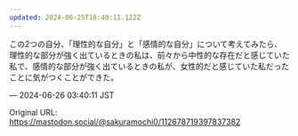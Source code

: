 ```yaml
---
updated: 2024-06-25T18:40:11.122Z
---
```


<p>この2つの自分、「理性的な自分」と「感情的な自分」について考えてみたら、理性的な部分が強く出ているときの私は、前々から中性的な存在だと感じていた私で、感情的な部分が強く出ているときの私が、女性的だと感じていた私だったことに気がつくことができた。</p>

&mdash; 2024-06-26 03:40:11 JST

Original URL: https://mastodon.social/@sakuramochi0/112678719397837382
